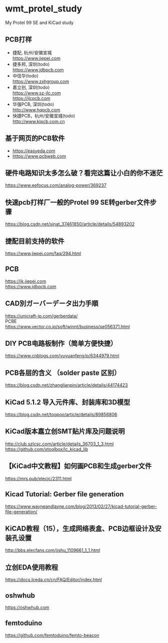 # wmt_protel_study
My Protel 99 SE and KiCad study  

## PCB打样  
* 捷配, 杭州/安徽宣城  
https://www.jiepei.com  
* 捷多邦, 深圳(todo)     
https://www.jdbpcb.com  
* 中信华(todo)  
https://www.zxhgroup.com      
* 嘉立创, 深圳(todo)  
https://www.sz-jlc.com  
https://jlcpcb.com  
* 华强PCB, 深圳(todo)  
http://www.hqpcb.com  
* 快捷PCB，杭州/安徽宣城(todo)    
http://www.kjpcb.com.cn  

## 基于网页的PCB软件  
* https://easyeda.com  
* https://www.pcbweb.com  

## 硬件电路知识太多怎么破？看完这篇让小白的你不迷茫  
https://www.eefocus.com/analog-power/369237  

## 快速pcb打样厂一般的Protel 99 SE转gerber文件步骤  
https://blog.csdn.net/sinat_37461850/article/details/54893202  

## 捷配目前支持的软件  
https://www.jiepei.com/faq/294.html  

## PCB  
https://jk.jiepei.com  
https://www.jdbpcb.com  

## CAD別ガーバーデータ出力手順  
https://unicraft-jp.com/gerberdata/  
PCBE  
https://www.vector.co.jp/soft/winnt/business/se056371.html  

## DIY PCB电路板制作（简单方便快捷）  
https://www.cnblogs.com/yuyuanfeng/p/6344979.html  

## PCB各层的含义 （solder paste 区别）  
https://blog.csdn.net/zhanglianpin/article/details/44174423  

## KiCad 5.1.2 导入元件库、封装库和3D模型  
https://blog.csdn.net/toopoo/article/details/89856806  

## KiCad版本嘉立创SMT贴片库及问题说明  
http://club.szlcsc.com/article/details_36703_1_3.html  
https://github.com/xtoolbox/lc_kicad_lib  

## 【KiCad中文教程】如何画PCB和生成gerber文件  
https://mrs.pub/elecjc/2311.html   

## Kicad Tutorial: Gerber file generation  
https://www.wayneandlayne.com/blog/2013/02/27/kicad-tutorial-gerber-file-generation/  

## KiCAD教程（15），生成网络表盒、PCB边框设计及安装孔设置  
http://bbs.elecfans.com/jishu_1109661_1_1.html  

## 立创EDA使用教程  
https://docs.lceda.cn/cn/FAQ/Editor/index.html  

## oshwhub  
https://oshwhub.com  

## femtoduino  
https://github.com/femtoduino/femto-beacon  

